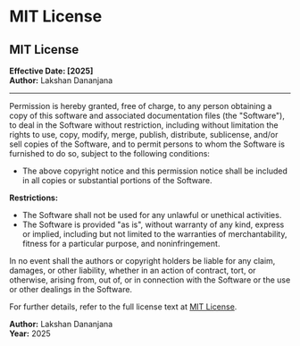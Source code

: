 # MIT License

## MIT License

**Effective Date: [2025]**  
**Author:** Lakshan Dananjana

---

Permission is hereby granted, free of charge, to any person obtaining a copy
of this software and associated documentation files (the "Software"), to deal
in the Software without restriction, including without limitation the rights
to use, copy, modify, merge, publish, distribute, sublicense, and/or sell
copies of the Software, and to permit persons to whom the Software is
furnished to do so, subject to the following conditions:

- The above copyright notice and this permission notice shall be included in all
  copies or substantial portions of the Software.

**Restrictions:**
- The Software shall not be used for any unlawful or unethical activities.
- The Software is provided "as is", without warranty of any kind, express or implied,
  including but not limited to the warranties of merchantability, fitness for
  a particular purpose, and noninfringement.

In no event shall the authors or copyright holders be liable for any claim,
damages, or other liability, whether in an action of contract, tort, or otherwise,
arising from, out of, or in connection with the Software or the use or other
dealings in the Software.

For further details, refer to the full license text at [MIT License](https://opensource.org/licenses/MIT).

**Author:**
Lakshan Dananjana  
**Year:** 2025



